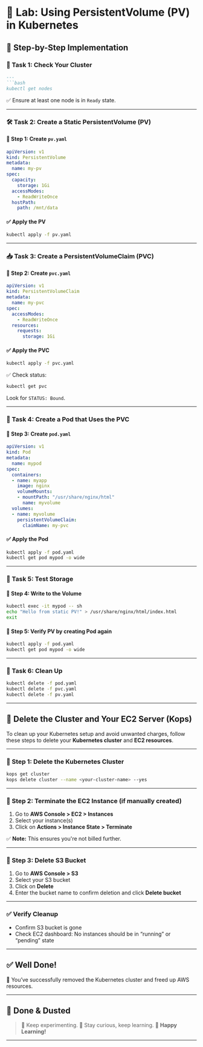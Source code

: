 # 🧪 Lab: Using PersistentVolume (PV) in Kubernetes
## 🧩 Step-by-Step Implementation

### 🧰 Task 1: Check Your Cluster
````md
---
```bash
kubectl get nodes
````

✅ Ensure at least one node is in `Ready` state.

---

### 🛠️ Task 2: Create a Static PersistentVolume (PV)

#### 📝 Step 1: Create `pv.yaml`

```yaml
apiVersion: v1
kind: PersistentVolume
metadata:
  name: my-pv
spec:
  capacity:
    storage: 1Gi
  accessModes:
    - ReadWriteOnce
  hostPath:
    path: /mnt/data
```

#### ✅ Apply the PV

```bash
kubectl apply -f pv.yaml
```

---

### 📥 Task 3: Create a PersistentVolumeClaim (PVC)

#### 📝 Step 2: Create `pvc.yaml`

```yaml
apiVersion: v1
kind: PersistentVolumeClaim
metadata:
  name: my-pvc
spec:
  accessModes:
    - ReadWriteOnce
  resources:
    requests:
      storage: 1Gi
```

#### ✅ Apply the PVC

```bash
kubectl apply -f pvc.yaml
```

✅ Check status:

```bash
kubectl get pvc
```

Look for `STATUS: Bound`.

---

### 🚀 Task 4: Create a Pod that Uses the PVC

#### 📝 Step 3: Create `pod.yaml`

```yaml
apiVersion: v1
kind: Pod
metadata:
  name: mypod
spec:
  containers:
  - name: myapp
    image: nginx
    volumeMounts:
    - mountPath: "/usr/share/nginx/html"
      name: myvolume
  volumes:
  - name: myvolume
    persistentVolumeClaim:
      claimName: my-pvc
```

#### ✅ Apply the Pod

```bash
kubectl apply -f pod.yaml
kubectl get pod mypod -o wide
```

---

### 🧪 Task 5: Test Storage

#### 🧾 Step 4: Write to the Volume

```bash
kubectl exec -it mypod -- sh
echo "Hello from static PV!" > /usr/share/nginx/html/index.html
exit
```

#### 🔁 Step 5: Verify PV by creating Pod again

```bash
kubectl apply -f pod.yaml
kubectl get pod mypod -o wide
```

---

### 🧹 Task 6: Clean Up

```bash
kubectl delete -f pod.yaml
kubectl delete -f pvc.yaml
kubectl delete -f pv.yaml
```

---

## 🚮 Delete the Cluster and Your EC2 Server (Kops)

To clean up your Kubernetes setup and avoid unwanted charges, follow these steps to delete your **Kubernetes cluster** and **EC2 resources**.

---

### 🔴 Step 1: Delete the Kubernetes Cluster

```bash
kops get cluster
kops delete cluster --name <your-cluster-name> --yes
```

---

### 🔴 Step 2: Terminate the EC2 Instance (if manually created)

1. Go to **AWS Console > EC2 > Instances**
2. Select your instance(s)
3. Click on **Actions > Instance State > Terminate**

✅ **Note:** This ensures you're not billed further.

---

### 🔴 Step 3: Delete S3 Bucket

1. Go to **AWS Console > S3**
2. Select your S3 bucket
3. Click on **Delete**
4. Enter the bucket name to confirm deletion and click **Delete bucket**

---

### ✅ Verify Cleanup

* Confirm S3 bucket is gone
* Check EC2 dashboard: No instances should be in “running” or “pending” state

---

## ✅ Well Done!

🎉 You’ve successfully removed the Kubernetes cluster and freed up AWS resources.

---

## 🐳 Done & Dusted

> 🧠 Keep experimenting.
> 🚀 Stay curious, keep learning.
> 📘 **Happy Learning!**

---

```
```
